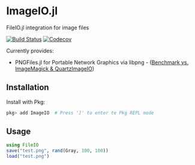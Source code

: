 # ImageIO.jl

FileIO.jl integration for image files

[![Build Status](https://travis-ci.org/JuliaIO/ImageIO.jl.svg?branch=master)](https://travis-ci.org/JuliaIO/ImageIO.jl)
[![Codecov](https://codecov.io/gh/JuliaIO/ImageIO.jl/branch/master/graph/badge.svg)](https://codecov.io/gh/JuliaIO/ImageIO.jl)

Currently provides:
- PNGFiles.jl for Portable Network Graphics via libpng - ([Benchmark vs. ImageMagick & QuartzImageIO](https://github.com/JuliaIO/PNGFiles.jl/issues/1#issuecomment-586749654))


## Installation

Install with Pkg:

```jl
pkg> add ImageIO  # Press ']' to enter te Pkg REPL mode
```

## Usage

```jl
using FileIO
save("test.png", rand(Gray, 100, 100))
load("test.png")
```
